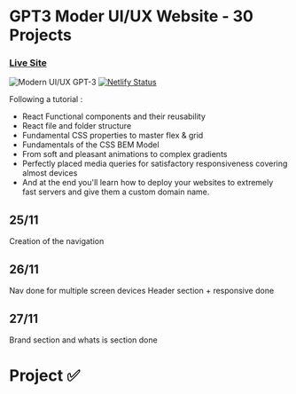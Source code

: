 # GPT3 Moder UI/UX Website - 30 Projects
### [Live Site](https://impwng-gpt3.netlify.app/)

![Modern UI/UX GPT-3](https://i.ibb.co/TR5LW9z/image.png)
[![Netlify Status](https://api.netlify.com/api/v1/badges/89b1c2a2-6614-42dd-97d5-27cb3b5ffd08/deploy-status)](https://app.netlify.com/sites/https://impwng-gpt3.netlify.app/deploys)


Following a tutorial : 

- React Functional components and their reusability
- React file and folder structure
- Fundamental CSS properties to master flex & grid
- Fundamentals of the CSS BEM Model
- From soft and pleasant animations to complex gradients
- Perfectly placed media queries for satisfactory responsiveness covering almost devices
- And at the end you'll learn how to deploy your websites to extremely fast servers and give them a custom domain name.


## 25/11
Creation of the navigation 

## 26/11
Nav done for multiple screen devices 
Header section + responsive done

## 27/11
Brand section and whats is section done

# Project :white_check_mark:
 


